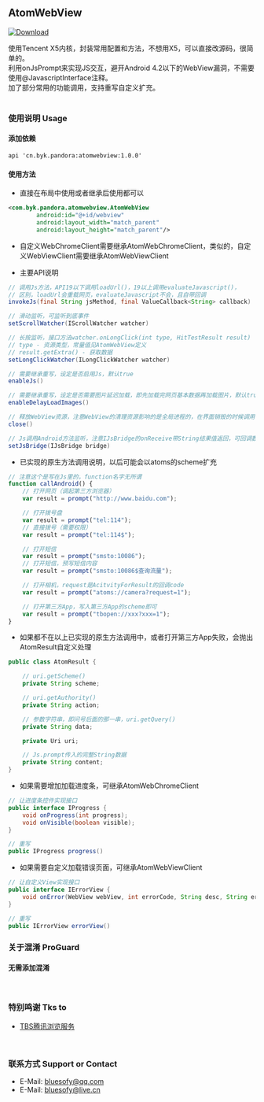## AtomWebView

[ ![Download](https://api.bintray.com/packages/blueyuki/maven/AtomWebView/images/download.svg) ](https://bintray.com/blueyuki/maven/AtomWebView/_latestVersion)

使用Tencent X5内核，封装常用配置和方法，不想用X5，可以直接改源码，很简单的。
<br>利用onJsPrompt来实现JS交互，避开Android 4.2以下的WebView漏洞，不需要使用@JavascriptInterface注释。
<br>加了部分常用的功能调用，支持重写自定义扩充。
<br><br>

### 使用说明  Usage
#### 添加依赖
```Gradle
api 'cn.byk.pandora:atomwebview:1.0.0'
```

#### 使用方法
- 直接在布局中使用或者继承后使用都可以
```XML
<com.byk.pandora.atomwebview.AtomWebView
        android:id="@+id/webview"
        android:layout_width="match_parent"
        android:layout_height="match_parent"/>
```

- 自定义WebChromeClient需要继承AtomWebChromeClient，类似的，自定义WebViewClient需要继承AtomWebViewClient

- 主要API说明
```Java
// 调用Js方法，API19以下调用loadUrl()，19以上调用evaluateJavascript()，
// 区别，loadUrl会重载网页，evaluateJavascript不会，且自带回调
invokeJs(final String jsMethod, final ValueCallback<String> callback)

// 滑动监听，可监听到底事件
setScrollWatcher(IScrollWatcher watcher)

// 长按监听，接口方法watcher.onLongClick(int type, HitTestResult result)
// type - 资源类型，常量值见AtomWebView定义
// result.getExtra() - 获取数据
setLongClickWatcher(ILongClickWatcher watcher)

// 需要继承重写，设定是否启用Js，默认true
enableJs()

// 需要继承重写，设定是否需要图片延迟加载，即先加载完网页基本数据再加载图片，默认true
enableDelayLoadImages()

// 释放WebView资源，注意WebView的清理资源影响的是全局进程的，在界面销毁的时候调用
close()

// Js调用Android方法监听，注意IJsBridge的onReceive带String结果值返回，可回调数据给网页Js
setJsBridge(IJsBridge bridge)
```

- 已实现的原生方法调用说明，以后可能会以atoms的scheme扩充
```JavaScript
// 注意这个是写在Js里的，function名字无所谓
function callAndroid() {
    // 打开网页（调起第三方浏览器）
    var result = prompt("http://www.baidu.com");

    // 打开拨号盘
    var result = prompt("tel:114");
    // 直接拨号（需要权限）
    var result = prompt("tel:114$");

    // 打开短信
    var result = prompt("smsto:10086");
    // 打开短信，预写短信内容
    var result = prompt("smsto:10086$查询流量");

    // 打开相机，request是AcitvityForResult的回调code
    var result = prompt("atoms://camera?request=1");

    // 打开第三方App，写入第三方App的scheme即可
    var result = prompt("tbopen://xxx?xxx=1");
}
```

- 如果都不在以上已实现的原生方法调用中，或者打开第三方App失败，会抛出AtomResult自定义处理
```Java
public class AtomResult {

    // uri.getScheme()
    private String scheme;

    // uri.getAuthority()
    private String action;

    // 参数字符串，即问号后面的那一串，uri.getQuery()
    private String data;

    private Uri uri;

    // Js.prompt传入的完整String数据
    private String content;
}
```

- 如果需要增加加载进度条，可继承AtomWebChromeClient
```Java
// 让进度条控件实现接口
public interface IProgress {
    void onProgress(int progress);
    void onVisible(boolean visible);
}

// 重写
public IProgress progress()
```

- 如果需要自定义加载错误页面，可继承AtomWebViewClient
```Java
// 让自定义View实现接口
public interface IErrorView {
    void onError(WebView webView, int errorCode, String desc, String errorUrl);
}

// 重写
public IErrorView errorView()
```


### 关于混淆  ProGuard
#### 无需添加混淆
<br>

### 特别鸣谢  Tks to
- [TBS腾讯浏览服务](http://x5.tencent.com/)
<br>

### 联系方式  Support or Contact
- E-Mail: bluesofy@qq.com
- E-Mail: bluesofy@live.cn
